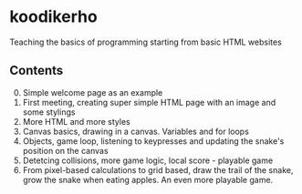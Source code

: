 # koodikerho

Teaching the basics of programming starting from basic HTML websites

## Contents

0. Simple welcome page as an example
1. First meeting, creating super simple HTML page with an image and some
   stylings
1. More HTML and more styles
1. Canvas basics, drawing in a canvas. Variables and for loops
1. Objects, game loop, listening to keypresses and updating the snake's position
   on the canvas
1. Detetcing collisions, more game logic, local score - playable game
1. From pixel-based calculations to grid based, draw the trail of the snake,
   grow the snake when eating apples. An even more playable game.
